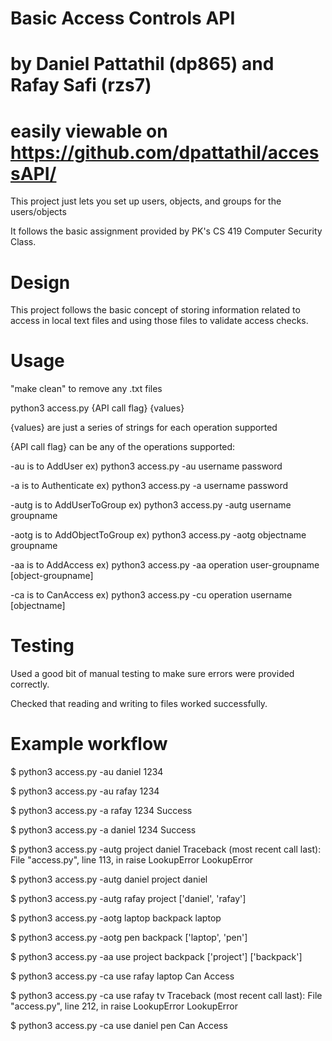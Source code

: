 # Basic Access Controls API
# by Daniel Pattathil (dp865) and Rafay Safi (rzs7)
# easily viewable on https://github.com/dpattathil/accessAPI/

This project just lets you set up users, objects, and groups for the users/objects

It follows the basic assignment provided by PK's CS 419 Computer Security Class.

# Design

This project follows the basic concept of storing information related to access in local text files and using those files to validate access checks.

# Usage

"make clean" to remove any .txt files



python3 access.py {API call flag} {values}

{values} are just a series of strings for each operation supported

{API call flag} can be any of the operations supported:


-au is to AddUser ex) python3 access.py -au username password

-a is to Authenticate ex) python3 access.py -a username password

-autg is to AddUserToGroup ex) python3 access.py -autg username groupname

-aotg is to AddObjectToGroup ex) python3 access.py -aotg objectname groupname

-aa is to AddAccess ex) python3 access.py -aa operation user-groupname [object-groupname]
  
-ca is to CanAccess ex) python3 access.py -cu operation  username [objectname]

# Testing 

Used a good bit of manual testing to make sure errors were provided correctly.

Checked that reading and writing to files worked successfully.

# Example workflow 

$ python3 access.py -au daniel 1234

$ python3 access.py -au rafay 1234

$ python3 access.py -a rafay 1234
Success

$ python3 access.py -a daniel 1234
Success

$ python3 access.py -autg project daniel
Traceback (most recent call last):
  File "access.py", line 113, in <module>
    raise LookupError
LookupError
  
$ python3 access.py -autg daniel project
daniel

$ python3 access.py -autg rafay project
['daniel', 'rafay']

$ python3 access.py -aotg laptop backpack
laptop

$ python3 access.py -aotg pen backpack
['laptop', 'pen']

$ python3 access.py -aa use project backpack
['project']
['backpack']

$ python3 access.py -ca use rafay laptop
Can Access

$ python3 access.py -ca use rafay tv
Traceback (most recent call last):
  File "access.py", line 212, in <module>
    raise LookupError
LookupError

$ python3 access.py -ca use daniel pen
Can Access
